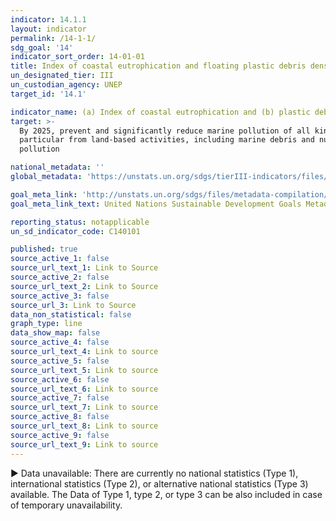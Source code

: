 ```yaml
---
indicator: 14.1.1
layout: indicator
permalink: /14-1-1/
sdg_goal: '14'
indicator_sort_order: 14-01-01
title: Index of coastal eutrophication and floating plastic debris density
un_designated_tier: III
un_custodian_agency: UNEP
target_id: '14.1'

indicator_name: (a) Index of coastal eutrophication and (b) plastic debris density
target: >-
  By 2025, prevent and significantly reduce marine pollution of all kinds, in
  particular from land-based activities, including marine debris and nutrient
  pollution

national_metadata: ''
global_metadata: 'https://unstats.un.org/sdgs/tierIII-indicators/files/Tier3-14-01-01.pdf'

goal_meta_link: 'http://unstats.un.org/sdgs/files/metadata-compilation/Metadata-Goal-14.pdf'
goal_meta_link_text: United Nations Sustainable Development Goals Metadata (pdf 288kB)

reporting_status: notapplicable
un_sd_indicator_code: C140101

published: true
source_active_1: false
source_url_text_1: Link to Source
source_active_2: false
source_url_text_2: Link to Source
source_active_3: false
source_url_3: Link to Source
data_non_statistical: false
graph_type: line
data_show_map: false
source_active_4: false
source_url_text_4: Link to source
source_active_5: false
source_url_text_5: Link to source
source_active_6: false
source_url_text_6: Link to source
source_active_7: false
source_url_text_7: Link to source
source_active_8: false
source_url_text_8: Link to source
source_active_9: false
source_url_text_9: Link to source
---
```

▶ Data unavailable: There are currently no national statistics (Type 1), international statistics (Type 2), or alternative national statistics (Type 3) available. The Data of Type 1, type 2, or type 3 can be also included in case of temporary unavailability.
